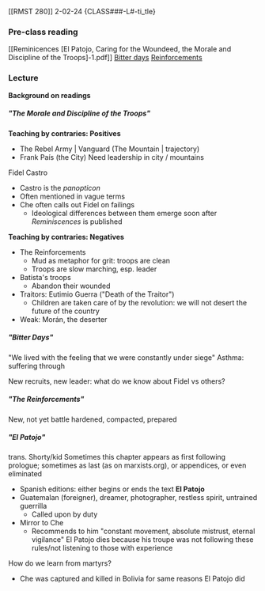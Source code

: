 [[RMST 280]]
2-02-24
{CLASS###-L#-ti_tle}
### Pre-class reading
[[Reminicences [El Patojo, Caring for the Woundeed, the Morale and Discipline of the Troops]-1.pdf]]
[Bitter days](https://www.marxists.org/archive/guevara/1963/reminiscences/ch07.htm)
[Reinforcements](https://www.marxists.org/archive/guevara/1963/reminiscences/ch08.htm)
### Lecture
**Background on readings**
##### "The Morale and Discipline of the Troops"
**Teaching by contraries: Positives**
- The Rebel Army | Vanguard (The Mountain | trajectory)
- Frank País (the City)
Need leadership in city / mountains

Fidel Castro 
- Castro is the *panopticon*
- Often mentioned in vague terms
- Che often calls out Fidel on failings
	- Ideological differences between them emerge soon after *Reminiscences* is published

**Teaching by contraries: Negatives**
- The Reinforcements
	- Mud as metaphor for grit: troops are clean
	- Troops are slow marching, esp. leader
- Batista's troops
	- Abandon their wounded
- Traitors: Eutimio Guerra ("Death of the Traitor")
	- Children are taken care of by the revolution: we will not desert the future of the country 
- Weak: Morán, the deserter

##### "Bitter Days"
"We lived with the feeling that we were constantly under siege" 
Asthma: suffering through

New recruits, new leader: what do we know about Fidel vs others? 

##### "The Reinforcements"
New, not yet battle hardened, compacted, prepared

##### "El Patojo"
trans. Shorty/kid
Sometimes this chapter appears as first following prologue; sometimes as last (as on marxists.org), or appendices, or even eliminated
- Spanish editions: either begins or ends the text
**El Patojo**
- Guatemalan (foreigner), dreamer, photographer, restless spirit, untrained guerrilla
	- Called upon by duty 
- Mirror to Che
	- Recommends to him "constant movement, absolute mistrust, eternal vigilance"
El Patojo dies because his troupe was not following these rules/not listening to those with experience

How do we learn from martyrs? 
- Che was captured and killed in Bolivia for same reasons El Patojo did 
